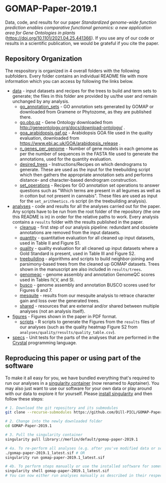 GOMAP-Paper-2019.1
==============================

Data, code, and results for our paper *Standardized genome-wide function prediction enables comparative functional genomics: a new application area for Gene Ontologies in plants* (https://doi.org/10.1101/2021.04.25.441366).
If you use any of our code or results in a scientific publication, we would be grateful if you cite the paper.

Repository Organization
------------
The respository is organized in 4 overall folders with the following subfolders.
Every folder contains an individual README file with more information which you can access by following the links below.

- [data](https://github.com/Dill-PICL/GOMAP-Paper-2019.1/tree/master/data) - input datasets and recipes for the trees to build and term sets to generate; the files in this folder are provided by us/the user and remain unchanged by any analysis.
  - [go_annotation_sets](https://github.com/Dill-PICL/GOMAP-Paper-2019.1/tree/master/data/go_annotation_sets) - GO annotation sets generated by GOMAP or downloaded from Gramene or Phytozome, as they are published there.
  - [go.obo.gz](https://github.com/Dill-PICL/GOMAP-Paper-2019.1/blob/master/data/go.obo.gz) - Gene Ontology downloaded from http://geneontology.org/docs/download-ontology/ .
  - [goa_arabidopsis.gaf.gz](https://github.com/Dill-PICL/GOMAP-Paper-2019.1/blob/master/data/goa_arabidopsis.gaf.gz) - Arabidopsis GOA file used in the quality evaluation, downloaded from https://www.ebi.ac.uk/GOA/arabidopsis_release .
  - [n_genes_per_genome](https://github.com/Dill-PICL/GOMAP-Paper-2019.1/blob/master/data/n_genes_per_genome.csv) - Number of gene models in each genome as per the number of sequences in the FASTA file used to generate the annotations, used for the quantity evaluation.
  - [desired_trees](https://github.com/Dill-PICL/GOMAP-Paper-2019.1/tree/master/data/desired_trees) - Instructions/Recipes on which dendrograms to generate. These are used as the input for the treebuilding script which then gathers the appropriate annotation sets and performs distance- and character-based dendrogram construction.
  - [set_operations](https://github.com/Dill-PICL/GOMAP-Paper-2019.1/tree/master/data/set_operations) - Recipes for GO annotation set operations to answer questions such as "Which terms are present in all legumes as well as in cotton but not present in cannabis". These files are used as input for the `set_arithmetics.rb` script (in the treebuilding analysis).
- [analyses](https://github.com/Dill-PICL/GOMAP-Paper-2019.1/tree/master/analyses) - code and results for all the analyses carried out for the paper. Any scripts have to be run from the root folder of the repository (the one this README is in) in order for the relative paths to work. Every analysis contains a `results` folder with the results published in the paper.
  - [cleanup](https://github.com/Dill-PICL/GOMAP-Paper-2019.1/tree/master/analyses/cleanup) - first step of our analysis pipeline: redundant and obsolete annotations are removed from the input datasets.
  - [quantity](https://github.com/Dill-PICL/GOMAP-Paper-2019.1/tree/master/analyses/quantity) - quantitative evaluation for all cleaned up input datasets, used in Table II and Figure S1.
  - [quality](https://github.com/Dill-PICL/GOMAP-Paper-2019.1/tree/master/analyses/quality) - quality evaluation for all cleaned up input datasets where a Gold Standard is present, used in Table III and Figure S2.
  - [treebuilding](https://github.com/Dill-PICL/GOMAP-Paper-2019.1/tree/master/analyses/treebuilding) - algorithms and scripts to build neighbor-joining and parsimony-based trees from the cleaned up GOMAP datasets. Trees shown in the manuscript are also included in `results/trees`.
  - [genomeqc](https://github.com/Dill-PICL/GOMAP-Paper-2019.1/tree/master/analyses/genomeqc) - genome assembly and annotation GenomeQC scores used in Tables IV,V, and SI.
  - [busco](https://github.com/Dill-PICL/GOMAP-Paper-2019.1/tree/master/analyses/busco) - genome assembly and annotation BUSCO scores used for Figures 6 and 7.
  - [mesquite](https://github.com/Dill-PICL/GOMAP-Paper-2019.1/tree/master/analyses/mesquite) - results from our mesquite analysis to retrace character gain and loss over the generated trees.
  - [shared](https://github.com/Dill-PICL/GOMAP-Paper-2019.1/tree/master/analyses/shared) - resources that are external and/or shared between multiple analyses (not an analysis itself).
- [figures](https://github.com/Dill-PICL/GOMAP-Paper-2019.1/tree/master/figures) - Figures shown in the paper in PDF format.
  - [scripts](https://github.com/Dill-PICL/GOMAP-Paper-2019.1/tree/master/figures/scripts) - R scripts to generate the Figures from the `results` files of our analyses (such as the quality heatmap Figure S2 from `analyses/quality/results/quality_table.csv`).
- [specs](https://github.com/Dill-PICL/GOMAP-Paper-2019.1/tree/master/spec) - Unit tests for the parts of the analyses that are performed in the [Crystal](https://crystal-lang.org/) programming language.

Reproducing this paper or using part of the software
------------
To make it all easy for you, we have bundled everything that's required to run our analyses in a [singularity container](https://sylabs.io/) (now renamed to Apptainer).
You may also just want to use our software for your own data or play around with our data to explore it for yourself.
Please [install singularity](https://sylabs.io/guides/3.3/user-guide/quick_start.html#quick-installation-steps) and then follow these steps:

```bash
# 1. Download the git repository and its submodules
git clone --recurse-submodules https://github.com/Dill-PICL/GOMAP-Paper-2019.1.git

# 2. Change into the newly downloaded folder
cd GOMAP-Paper-2019.1

# 3. Pull the singularity container
singularity pull library://merlin/default/gomap-paper-2019.1

# 4a. To re-perform all analyses (e.g. after you've modified data or scripts)
./gomap-paper-2019.1_latest.sif # OR
singularity run gomap-paper-2019.1_latest.sif

# 4b. To perform steps manually or use the installed software for something else, enter the container
singularity shell gomap-paper-2019.1_latest.sif
# You can now either run analyses manually as described in their respective READMEs or use rake to run specific analyses. You can type rake -T for a list of all available tasks.
```
